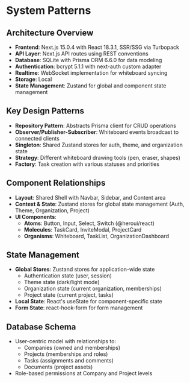 # System Patterns

## Architecture Overview
- **Frontend**: Next.js 15.0.4 with React 18.3.1, SSR/SSG via Turbopack
- **API Layer**: Next.js API routes using REST conventions
- **Database**: SQLite with Prisma ORM 6.6.0 for data modeling
- **Authentication**: bcrypt 5.1.1 with next-auth custom adapter
- **Realtime**: WebSocket implementation for whiteboard syncing
- **Storage**: Local
- **State Management**: Zustand for global and component state management

## Key Design Patterns
- **Repository Pattern**: Abstracts Prisma client for CRUD operations
- **Observer/Publisher-Subscriber**: Whiteboard events broadcast to connected clients
- **Singleton**: Shared Zustand stores for auth, theme, and organization state
- **Strategy**: Different whiteboard drawing tools (pen, eraser, shapes)
- **Factory**: Task creation with various statuses and priorities

## Component Relationships
- **Layout**: Shared Shell with Navbar, Sidebar, and Content area
- **Context & State**: Zustand stores for global state management (Auth, Theme, Organization, Project)
- **UI Components**: 
  - **Atoms**: Button, Input, Select, Switch (@heroui/react)
  - **Molecules**: TaskCard, InviteModal, ProjectCard
  - **Organisms**: Whiteboard, TaskList, OrganizationDashboard

## State Management
- **Global Stores**: Zustand stores for application-wide state
  - Authentication state (user, session)
  - Theme state (dark/light mode)
  - Organization state (current organization, memberships)
  - Project state (current project, tasks)
- **Local State**: React's useState for component-specific state
- **Form State**: react-hook-form for form management

## Database Schema
- User-centric model with relationships to:
  - Companies (owned and memberships)
  - Projects (memberships and roles)
  - Tasks (assignments and comments)
  - Documents (project assets)
- Role-based permissions at Company and Project levels